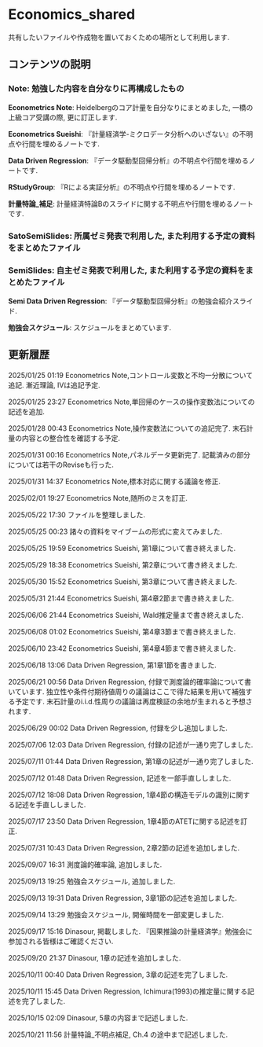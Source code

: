 # **Economics_shared**

共有したいファイルや作成物を置いておくための場所として利用します.

## **コンテンツの説明**


### **Note**: 勉強した内容を自分なりに再構成したもの

**Econometrics Note**: Heidelbergのコア計量を自分なりにまとめました, 一橋の上級コア受講の際, 更に訂正します.

**Econometrics Sueishi**: 『計量経済学-ミクロデータ分析へのいざない』の不明点や行間を埋めるノートです.

**Data Driven Regression**: 『データ駆動型回帰分析』の不明点や行間を埋めるノートです.

**RStudyGroup**: 『Rによる実証分析』の不明点や行間を埋めるノートです.

**計量特論_補足**: 計量経済特論Bのスライドに関する不明点や行間を埋めるノートです.

### **SatoSemiSlides**: 所属ゼミ発表で利用した, また利用する予定の資料をまとめたファイル

### **SemiSlides**: 自主ゼミ発表で利用した, また利用する予定の資料をまとめたファイル

**Semi Data Driven Regression**: 『データ駆動型回帰分析』の勉強会紹介スライド.

**勉強会スケジュール**: スケジュールをまとめています.

## **更新履歴**

2025/01/25 01:19 Econometrics Note,コントロール変数と不均一分散について追記. 漸近理論, IVは追記予定.

2025/01/25 23:27 Econometrics Note,単回帰のケースの操作変数法についての記述を追加.

2025/01/28 00:43 Econometrics Note,操作変数法についての追記完了. 末石計量の内容との整合性を確認する予定.

2025/01/31 00:16 Econometrics Note,パネルデータ更新完了. 記載済みの部分については若干のReviseも行った.

2025/01/31 14:37 Econometrics Note,標本対応に関する議論を修正.

2025/02/01 19:27 Econometrics Note,随所のミスを訂正.

2025/05/22 17:30 ファイルを整理しました.

2025/05/25 00:23 諸々の資料をマイブームの形式に変えてみました.

2025/05/25 19:59 Econometrics Sueishi, 第1章について書き終えました.

2025/05/29 18:38 Econometrics Sueishi, 第2章について書き終えました.

2025/05/30 15:52 Econometrics Sueishi, 第3章について書き終えました.

2025/05/31 21:44 Econometrics Sueishi, 第4章2節まで書き終えました.

2025/06/06 21:44 Econometrics Sueishi, Wald推定量まで書き終えました.

2025/06/08 01:02 Econometrics Sueishi, 第4章3節まで書き終えました.

2025/06/10 23:42 Econometrics Sueishi, 第4章4節まで書き終えました.

2025/06/18 13:06 Data Driven Regression, 第1章1節を書きました.

2025/06/21 00:56 Data Driven Regression, 付録で測度論的確率論について書いています. 独立性や条件付期待値周りの議論はここで得た結果を用いて補強する予定です. 末石計量のi.i.d.性周りの議論は再度検証の余地が生まれると予想されます.

2025/06/29 00:02 Data Driven Regression, 付録を少し追加しました.

2025/07/06 12:03 Data Driven Regression, 付録の記述が一通り完了しました.

2025/07/11 01:44 Data Driven Regression, 第1章の記述が一通り完了しました.

2025/07/12 01:48 Data Driven Regression, 記述を一部手直ししました.

2025/07/12 18:08 Data Driven Regression, 1章4節の構造モデルの識別に関する記述を手直ししました.

2025/07/17 23:50 Data Driven Regression, 1章4節のATETに関する記述を訂正.

2025/07/31 10:43 Data Driven Regression, 2章2節の記述を追加しました.

2025/09/07 16:31 測度論的確率論, 追加しました.

2025/09/13 19:25 勉強会スケジュール, 追加しました.

2025/09/13 19:31 Data Driven Regression, 3章1節の記述を追加しました.

2025/09/14 13:29 勉強会スケジュール, 開催時間を一部変更しました.

2025/09/17 15:16 Dinasour, 掲載しました. 『因果推論の計量経済学』勉強会に参加される皆様はご確認ください.

2025/09/20 21:37 Dinasour, 1章の記述を追加しました.

2025/10/11 00:40 Data Driven Regression, 3章の記述を完了しました.

2025/10/11 15:45 Data Driven Regression, Ichimura(1993)の推定量に関する記述を完了しました.

2025/10/15 02:09 Dinasour, 5章の内容まで記述しました.

2025/10/21 11:56 計量特論_不明点補足, Ch.4 の途中まで記述しました.
